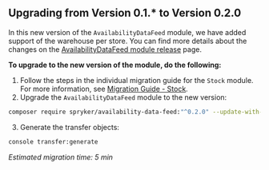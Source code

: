 ## Upgrading from Version 0.1.* to Version 0.2.0

In this new version of the `AvailabilityDataFeed` module, we have added support of the warehouse per store. You can find more details about the changes on the [AvailabilityDataFeed module release](https://github.com/spryker/availability-data-feed/releases) page.

**To upgrade to the new version of the module, do the following:**

1. Follow the steps in the individual migration guide for the `Stock` module. For more information, see [Migration Guide - Stock](https://documentation.spryker.com/module_migration_guides/mg-stock.htm). 
2. Upgrade the `AvailabilityDataFeed` module to the new version:

```bash
composer require spryker/availability-data-feed:"^0.2.0" --update-with-dependencies
```

3. Generate the transfer objects:

```bash
console transfer:generate
```

*Estimated migration time: 5 min*